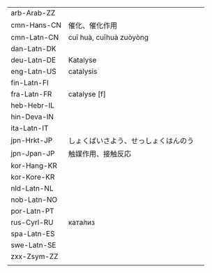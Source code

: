 | | | |
|-|-|-|
| arb-Arab-ZZ |  |  |
| cmn-Hans-CN | 催化、催化作用 |  |
| cmn-Latn-CN | cuī huà, cuīhuà zuòyòng |  |
| dan-Latn-DK |  |  |
| deu-Latn-DE | Katalyse |  |
| eng-Latn-US | catalysis |  |
| fin-Latn-FI |  |  |
| fra-Latn-FR | catalyse [f] |  |
| heb-Hebr-IL |  |  |
| hin-Deva-IN |  |  |
| ita-Latn-IT |  |  |
| jpn-Hrkt-JP | しょくばいさよう、せっしょくはんのう |  |
| jpn-Jpan-JP | 触媒作用、接触反応 |  |
| kor-Hang-KR |  |  |
| kor-Kore-KR |  |  |
| nld-Latn-NL |  |  |
| nob-Latn-NO |  |  |
| por-Latn-PT |  |  |
| rus-Cyrl-RU | ката́лиз |  |
| spa-Latn-ES |  |  |
| swe-Latn-SE |  |  |
| zxx-Zsym-ZZ |  |  |
|  |  |  |
